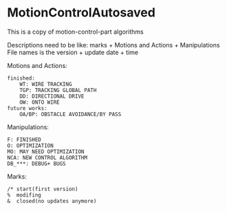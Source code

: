 # MotionControlAutosaved
This is a copy of motion-control-part algorithms

Descriptions need to be like: marks + Motions and Actions + Manipulations
File names is the version + update date + time


Motions and Actions:

	finished:
		WT: WIRE TRACKING
		TGP: TRACKING GLOBAL PATH
		DD: DIRECTIONAL DRIVE
		OW: ONTO WIRE
	future works:
		OA/BP: OBSTACLE AVOIDANCE/BY PASS


Manipulations:
	
	F: FINISHED
	O: OPTIMIZATION
	MO: MAY NEED OPTIMIZATION
	NCA: NEW CONTROL ALGORITHM
	DB_***: DEBUG+ BUGS

Marks:

	/* start(first version)
	%  modifing
	&  closed(no updates anymore)